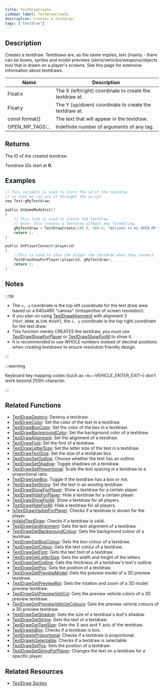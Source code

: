 ```yaml
---
title: TextDrawCreate
sidebar_label: TextDrawCreate
description: Creates a textdraw.
tags: ["textdraw"]
---
```


## Description

Creates a textdraw. Textdraws are, as the name implies, text (mainly - there can be boxes, sprites and model previews (skins/vehicles/weapons/objects too) that is drawn on a player's screens. See this page for extensive information about textdraws.

| Name             | Description                                              |
|------------------|----------------------------------------------------------|
| Float:x          | The X (left/right) coordinate to create the textdraw at. |
| Float:y          | The Y (up/down) coordinate to create the textdraw at.    |
| const format[]   | The text that will appear in the textdraw.               |
| OPEN_MP_TAGS:... | Indefinite number of arguments of any tag.               |

## Returns

The ID of the created textdraw.

Textdraw IDs start at **0**.

## Examples

```c
// This variable is used to store the id of the textdraw
// so that we can use it throught the script
new Text:gMyTextdraw;

public OnGameModeInit()
{
    // This line is used to create the textdraw.
    // Note: This creates a textdraw without any formatting.
    gMyTextdraw = TextDrawCreate(240.0, 580.0, "Welcome to my OPEN.MP server");
    return 1;
}

public OnPlayerConnect(playerid)
{
    //This is used to show the player the textdraw when they connect.
    TextDrawShowForPlayer(playerid, gMyTextdraw);
    return 1;
}
```

## Notes

:::tip

- The `x, y` coordinate is the top left coordinate for the text draw area based on a 640x480 "canvas" (irrespective of screen resolution).
- If you plan on using [TextDrawAlignment](TextDrawAlignment) with alignment 3 (`TEXT_DRAW_ALIGN_RIGHT`), the `x, y` coordinate is the top right coordinate for the text draw.
- This function merely CREATES the textdraw, you must use [TextDrawShowForPlayer](TextDrawShowForPlayer) or [TextDrawShowForAll](TextDrawShowForAll) to show it.
- It is recommended to use WHOLE numbers instead of decimal positions when creating textdraws to ensure resolution friendly design.

:::

:::warning

Keyboard key mapping codes (such as ~k~~VEHICLE_ENTER_EXIT~) don't work beyond 255th character.

:::

## Related Functions

- [TextDrawDestroy](TextDrawDestroy): Destroy a textdraw.
- [TextDrawColor](TextDrawColor): Set the color of the text in a textdraw.
- [TextDrawBoxColor](TextDrawBoxColor): Set the color of the box in a textdraw.
- [TextDrawBackgroundColor](TextDrawBackgroundColor): Set the background color of a textdraw.
- [TextDrawAlignment](TextDrawAlignment): Set the alignment of a textdraw.
- [TextDrawFont](TextDrawFont): Set the font of a textdraw.
- [TextDrawLetterSize](TextDrawLetterSize): Set the letter size of the text in a textdraw.
- [TextDrawTextSize](TextDrawTextSize): Set the size of a textdraw box.
- [TextDrawSetOutline](TextDrawSetOutline): Choose whether the text has an outline.
- [TextDrawSetShadow](TextDrawSetShadow): Toggle shadows on a textdraw.
- [TextDrawSetProportional](TextDrawSetProportional): Scale the text spacing in a textdraw to a proportional ratio.
- [TextDrawUseBox](TextDrawUseBox): Toggle if the textdraw has a box or not.
- [TextDrawSetString](TextDrawSetString): Set the text in an existing textdraw.
- [TextDrawShowForPlayer](TextDrawShowForPlayer): Show a textdraw for a certain player.
- [TextDrawHideForPlayer](TextDrawHideForPlayer): Hide a textdraw for a certain player.
- [TextDrawShowForAll](TextDrawShowForAll): Show a textdraw for all players.
- [TextDrawHideForAll](TextDrawHideForAll): Hide a textdraw for all players.
- [IsTextDrawVisibleForPlayer](IsTextDrawVisibleForPlayer): Checks if a textdraw is shown for the player.
- [IsValidTextDraw](IsValidTextDraw): Checks if a textdraw is valid.
- [TextDrawGetAlignment](TextDrawGetAlignment): Gets the text alignment of a textdraw.
- [TextDrawGetBackgroundColour](TextDrawGetBackgroundColour): Gets the background colour of a textdraw.
- [TextDrawGetBoxColour](TextDrawGetBoxColour): Gets the box colour of a textdraw.
- [TextDrawGetColour](TextDrawGetColour): Gets the text colour of a textdraw.
- [TextDrawGetFont](TextDrawGetFont): Gets the text font of a textdraw.
- [TextDrawGetLetterSize](TextDrawGetLetterSize): Gets the width and height of the letters.
- [TextDrawGetOutline](TextDrawGetOutline): Gets the thickness of a textdraw's text's outline.
- [TextDrawGetPos](TextDrawGetPos): Gets the position of a textdraw.
- [TextDrawGetPreviewModel](TextDrawGetPreviewModel): Gets the preview model of a 3D preview textdraw.
- [TextDrawGetPreviewRot](TextDrawGetPreviewRot): Gets the rotation and zoom of a 3D model preview textdraw.
- [TextDrawGetPreviewVehCol](TextDrawGetPreviewVehCol): Gets the preview vehicle colors of a 3D preview textdraw.
- [TextDrawGetPreviewVehicleColours](TextDrawGetPreviewVehicleColours): Gets the preview vehicle colours of a 3D preview textdraw.
- [TextDrawGetShadow](TextDrawGetShadow): Gets the size of a textdraw's text's shadow.
- [TextDrawGetString](TextDrawGetString): Gets the text of a textdraw.
- [TextDrawGetTextSize](TextDrawGetTextSize): Gets the X axis and Y axis of the textdraw.
- [TextDrawIsBox](TextDrawIsBox): Checks if a textdraw is box.
- [TextDrawIsProportional](TextDrawIsProportional): Checks if a textdraw is proportional.
- [TextDrawIsSelectable](TextDrawIsSelectable): Checks if a textdraw is selectable.
- [TextDrawSetPos](TextDrawSetPos): Sets the position of a textdraw.
- [TextDrawSetStringForPlayer](TextDrawSetStringForPlayer): Changes the text on a textdraw for a specific player.

## Related Resources

- [TextDraw Sprites](../resources/textdrawsprites)
